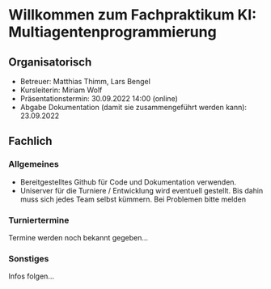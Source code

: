 [//]: <>  (# ss22_fp_mapc)

# Willkommen zum Fachpraktikum KI: Multiagentenprogrammierung 

## Organisatorisch

- Betreuer: Matthias Thimm, Lars Bengel
- Kursleiterin: Miriam Wolf
- Präsentationstermin: 30.09.2022 14:00 (online)
- Abgabe Dokumentation (damit sie zusammengeführt werden kann): 23.09.2022

## Fachlich

### Allgemeines

- Bereitgestelltes Github für Code und Dokumentation verwenden. 
- Uniserver für die Turniere / Entwicklung wird eventuell gestellt. Bis dahin muss sich jedes Team selbst kümmern. Bei Problemen bitte melden

### Turniertermine

Termine werden noch bekannt gegeben...

### Sonstiges

Infos folgen... 